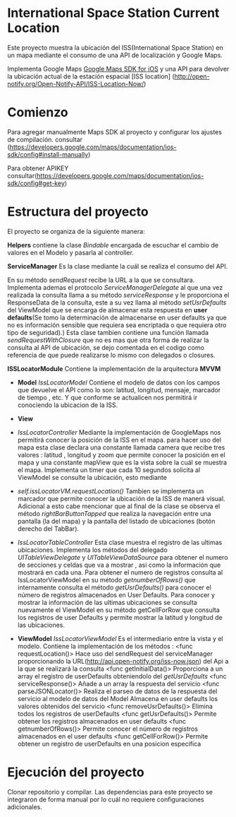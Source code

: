 # International Space Station Current Location

Este proyecto muestra la ubicación del ISS(International Space Station) en un mapa mediante el consumo de una API de localización y Google Maps.

Implementa Google Maps [Google Maps SDK for iOS](https://developers.google.com/maps/documentation/ios-sdk/) y
una API para devolver la ubicación actual de la estación espacial [ISS location] (http://open-notify.org/Open-Notify-API/ISS-Location-Now/)
                
# Comienzo

Para agregar manualmente Maps SDK al proyecto y configurar los ajustes de compilación.
consultar (https://developers.google.com/maps/documentation/ios-sdk/config#install-manually)

Para obtener APIKEY
consultar(https://developers.google.com/maps/documentation/ios-sdk/config#get-key)

# Estructura del proyecto

El proyecto se organiza de la siguiente manera:

**Helpers** contiene la clase *Bindable* encargada de escuchar el cambio de valores en el Modelo y pasarla al controller.

**ServiceManager** Es la clase mediante la cuál se realiza el consumo del API.

En su método *sendRequest* recibe la URL a la que se consultara. Implementa ademas el protocolo *ServiceManagerDelegate* al que una vez realizada la consulta llama a su método *serviceResponse*  y le proporciona el ResponseData de la consulta, este a su vez llama al mètodo *setUsrDefaults* del ViewModel que se encarga de almacenar esta respuesta en **user defaults**(Se tomo la determinación de almacenarse en user defaults ya que no es información sensible que requiera sea encriptada o que requiera  otro tipo de seguridad).)
Esta clase tambien contiene una función llamada *sendRequestWithClosure* que no es mas que otra forma de realizar la consulta al API de ubicación,  se dejo comentada en el codigo como referencia de que puede realizarse lo mismo con delegados o closures.

**ISSLocatorModule** Contiene la implementación de la arquitectura **MVVM**

-    **Model** 
                *IssLocatorModel* Contiene el modelo de datos con los campos que devuelve el API como lo son: latitud, longitud, mensaje, marcador de tiempo , etc. Y que conforme se actualicen nos permitirá ir conociendo la ubicacion de la ISS.
                
-    **View**
- *IssLocatorController* Mediante la implementación de GoogleMaps nos permitirá conocer la posición de la ISS en el mapa.
                        para hacer uso del mapa esta clase declara una constante llamada camera que recibe tres valores : latitud , longitud y zoom  que permite conocer la posición en el mapa y una constante mapView que es la vista sobre la cuál se muestra el mapa.
                        Implementa un timer que cada 10 segundos solicita al ViewModel se consulte la ubicación, esto mediante
                        
- *self.issLocatorVM.requestLocation()*
                        Tambien se implementa un marcador que permite conocer la ubicación de la ISS de manerá visual.
                        Adicional a esto cabe mencionar que al final de la clase se observa el método *rightBarButtonTapped* que realiza la navegación entre una pantalla (la del mapa) y la pantalla del listado de ubicaciones (botón derecho del TabBar).
                        
- *IssLocatorTableController* Esta clase muestra el registro de las ultimas ubicaciones. Implementa los métodos del delegado *UITableViewDelegate*  y *UITableViewDataSource* para obtener el numero de secciones y celdas que va a mostrar  , asi como la información que mostrará en cada una.
                  Para obtener el numero de registros consulta al IssLocatorViewModel en su método *getnumberOfRows()* que internamente consulta el método *getUsrDefaults()* para conocer el número de registros almacenados en User Defaults.
                  Para conocer y mostrar la información de las ultimas ubicaciones se consulta nuevamente el ViewModel en su método getCellForRow que consulta los registros de user Defaults y permite mostrar la latitud y longitud de las ubicaciones.
-    **ViewModel**
                *IssLocatorViewModel* Es el intermediario entre la vista y el modelo.
                Contiene la implementación de los métodos :
                    <func requestLocation()> Hace uso del sendRequest del serviceManager proporcionando la URL(http://api.open-notify.org/iss-now.json) del Api a la que se realizará la consulta
                    <func getInitialData()>     Proporciona a un array el registro de userDefaults obteniendolo del *getUsrDefaults*
                    <func serviceResponse()>    Añade a un array la respuesta del servicio
                    <func parseJSONLocator()>   Realiza el parseo de datos de la respuesta del servicio al modelo de datos del Model
                    <func setUsrDefaults>       Almacena en user defaults los valores obtenidos del servicio
                    <func removeUsrDefaults()>  Elimina todos los registros de userDefaults
                    <func getUsrDefaults()>     Permite obtener los registros almacenados en user defaults
                    <func getnumberOfRows()>    Permite conocer el número de registros almacenados en el user defaults
                    <func getCellForRow()>      Permite obtener un registro de userDefaults en una posicion especifica
                
# Ejecución del proyecto

Clonar repositorio y compilar.
Las dependencias para este proyecto se integraron de forma manual por lo cuál no requiere configuraciones adicionales.
